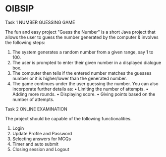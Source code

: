 # OIBSIP

Task 1
NUMBER GUESSING GAME

The fun and easy project "Guess the Number" is a short Java project that allows the user to guess the number generated by the computer & involves the following steps:
1. The system generates a random number from a given range, say 1 to 100.
2. The user is prompted to enter their given number in a displayed dialogue box.
3. The computer then tells if the entered number matches the guesses number or it is higher/lower than the generated number.
4. The game continues under the user guessing the number.
You can also incorporate further details as:
• Limiting the number of attempts.
• Adding more rounds.
• Displaying score.
• Giving points based on the number of attempts.

Task 2
ONLINE EXAMINATION

The project should be capable of the following functionalities.
1. Login
2. Update Profile and Password
3. Selecting answers for MCQs
4. Timer and auto submit
5. Closing session and Logout
